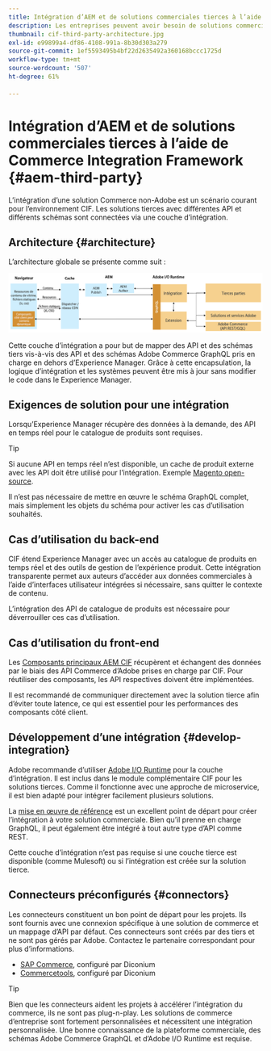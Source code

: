 ```yaml
---
title: Intégration d’AEM et de solutions commerciales tierces à l’aide de Commerce Integration Framework
description: Les entreprises peuvent avoir besoin de solutions commerciales tierces supplémentaires pour alimenter leur vitrine. Commerce Integration Framework (CIF) peut être utilisé dans de tels scénarios d’intégration pour connecter une solution commerciale tierce à Adobe Experience Manager à l’aide d’I/O Runtime.
thumbnail: cif-third-party-architecture.jpg
exl-id: e99899a4-df86-4108-991a-8b30d303a279
source-git-commit: 1ef5593495b4bf22d2635492a360168bccc1725d
workflow-type: tm+mt
source-wordcount: '507'
ht-degree: 61%

---
```


# Intégration d’AEM et de solutions commerciales tierces à l’aide de Commerce Integration Framework {#aem-third-party}

L’intégration d’une solution Commerce non-Adobe est un scénario courant pour l’environnement CIF. Les solutions tierces avec différentes API et différents schémas sont connectées via une couche d’intégration.

## Architecture {#architecture}

L’architecture globale se présente comme suit :

![Aperçu de l’architecture d’AEM avec des solutions non Magento/tierces](../assets//AEM_nonMagento_Architecture.png)

Cette couche d’intégration a pour but de mapper des API et des schémas tiers vis-à-vis des API et des schémas Adobe Commerce GraphQL pris en charge en dehors d’Experience Manager. Grâce à cette encapsulation, la logique d’intégration et les systèmes peuvent être mis à jour sans modifier le code dans le Experience Manager.

## Exigences de solution pour une intégration

Lorsqu’Experience Manager récupère des données à la demande, des API en temps réel pour le catalogue de produits sont requises.

>[!TIP]
>
>Si aucune API en temps réel n’est disponible, un cache de produit externe avec les API doit être utilisé pour l’intégration. Exemple [Magento open-source](https://business.adobe.com/fr/products/magento/open-source.html).

Il n’est pas nécessaire de mettre en œuvre le schéma GraphQL complet, mais simplement les objets du schéma pour activer les cas d’utilisation souhaités.

## Cas d’utilisation du back-end

CIF étend Experience Manager avec un accès au catalogue de produits en temps réel et des outils de gestion de l’expérience produit. Cette intégration transparente permet aux auteurs d’accéder aux données commerciales à l’aide d’interfaces utilisateur intégrées si nécessaire, sans quitter le contexte de contenu.

L’intégration des API de catalogue de produits est nécessaire pour déverrouiller ces cas d’utilisation.

## Cas d’utilisation du front-end

Les [Composants principaux AEM CIF](https://github.com/adobe/aem-core-cif-components) récupèrent et échangent des données par le biais des API Commerce d’Adobe prises en charge par CIF. Pour réutiliser des composants, les API respectives doivent être implémentées.

Il est recommandé de communiquer directement avec la solution tierce afin d’éviter toute latence, ce qui est essentiel pour les performances des composants côté client.

## Développement d’une intégration {#develop-integration}

Adobe recommande d’utiliser [Adobe I/O Runtime](https://developer.adobe.com/apis/experienceplatform/runtime.html) pour la couche d’intégration. Il est inclus dans le module complémentaire CIF pour les solutions tierces. Comme il fonctionne avec une approche de microservice, il est bien adapté pour intégrer facilement plusieurs solutions.

La [mise en œuvre de référence](https://github.com/adobe/commerce-cif-graphql-integration-reference) est un excellent point de départ pour créer l’intégration à votre solution commerciale. Bien qu’il prenne en charge GraphQL, il peut également être intégré à tout autre type d’API comme REST.

Cette couche d’intégration n’est pas requise si une couche tierce est disponible (comme Mulesoft) ou si l’intégration est créée sur la solution tierce.

## Connecteurs préconfigurés {#connectors}

Les connecteurs constituent un bon point de départ pour les projets. Ils sont fournis avec une connexion spécifique à une solution de commerce et un mappage d’API par défaut. Ces connecteurs sont créés par des tiers et ne sont pas gérés par Adobe. Contactez le partenaire correspondant pour plus d’informations.

* [SAP Commerce](https://github.com/diconium/commerce-cif-graphql-integration-hybris), configuré par Diconium
* [Commercetools](https://github.com/diconium/commerce-cif-graphql-integration-commercetool), configuré par Diconium

>[!TIP]
>
>Bien que les connecteurs aident les projets à accélérer l’intégration du commerce, ils ne sont pas plug-n-play. Les solutions de commerce d’entreprise sont fortement personnalisées et nécessitent une intégration personnalisée. Une bonne connaissance de la plateforme commerciale, des schémas Adobe Commerce GraphQL et d’Adobe I/O Runtime est requise.
